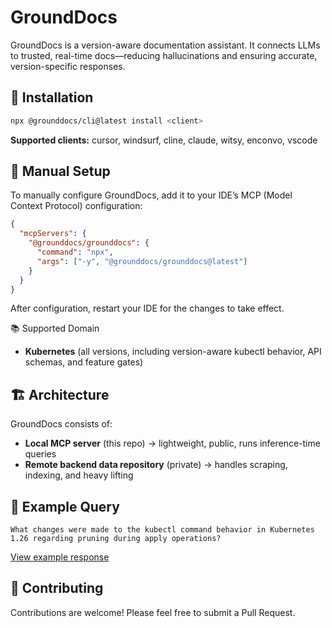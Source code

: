 # GroundDocs

GroundDocs is a version-aware documentation assistant. It connects LLMs to trusted, real-time docs—reducing hallucinations and ensuring accurate, version-specific responses.

## 🚀 Installation

```bash
npx @grounddocs/cli@latest install <client>
```

**Supported clients:** cursor, windsurf, cline, claude, witsy, enconvo, vscode


## 🔧 Manual Setup

To manually configure GroundDocs, add it to your IDE’s MCP (Model Context Protocol) configuration:

```json
{
  "mcpServers": {
    "@grounddocs/grounddocs": {
      "command": "npx",
      "args": ["-y", "@grounddocs/grounddocs@latest"]
    }
  }
}
```
After configuration, restart your IDE for the changes to take effect.


📚 Supported Domain

- **Kubernetes** (all versions, including version-aware kubectl behavior, API schemas, and feature gates)

## 🏗️ Architecture

GroundDocs consists of:
- **Local MCP server** (this repo) → lightweight, public, runs inference-time queries
- **Remote backend data repository** (private) → handles scraping, indexing, and heavy lifting

## 🌟 Example Query

```
What changes were made to the kubectl command behavior in Kubernetes 1.26 regarding pruning during apply operations?
```
[View example response](https://claude.ai/share/b864ee23-4899-4092-bbd8-a020d55296a7)

## 🤝 Contributing

Contributions are welcome! Please feel free to submit a Pull Request.

